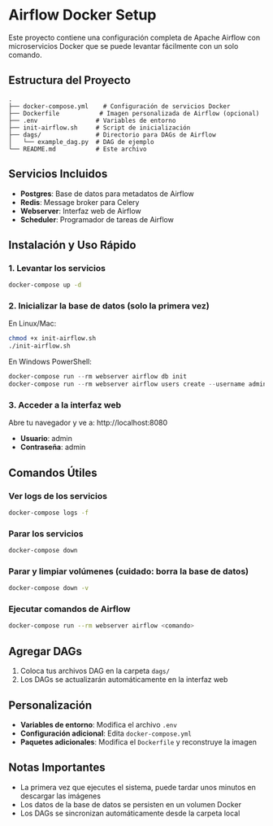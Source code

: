# Airflow Docker Setup

Este proyecto contiene una configuración completa de Apache Airflow con microservicios Docker que se puede levantar fácilmente con un solo comando.

## Estructura del Proyecto

```
.
├── docker-compose.yml    # Configuración de servicios Docker
├── Dockerfile           # Imagen personalizada de Airflow (opcional)
├── .env                # Variables de entorno
├── init-airflow.sh     # Script de inicialización
├── dags/               # Directorio para DAGs de Airflow
│   └── example_dag.py  # DAG de ejemplo
└── README.md           # Este archivo
```

## Servicios Incluidos

- **Postgres**: Base de datos para metadatos de Airflow
- **Redis**: Message broker para Celery
- **Webserver**: Interfaz web de Airflow
- **Scheduler**: Programador de tareas de Airflow

## Instalación y Uso Rápido

### 1. Levantar los servicios

```bash
docker-compose up -d
```

### 2. Inicializar la base de datos (solo la primera vez)

En Linux/Mac:
```bash
chmod +x init-airflow.sh
./init-airflow.sh
```

En Windows PowerShell:
```powershell
docker-compose run --rm webserver airflow db init
docker-compose run --rm webserver airflow users create --username admin --firstname Admin --lastname User --role Admin --email admin@example.com --password admin
```

### 3. Acceder a la interfaz web

Abre tu navegador y ve a: http://localhost:8080

- **Usuario**: admin
- **Contraseña**: admin

## Comandos Útiles

### Ver logs de los servicios
```bash
docker-compose logs -f
```

### Parar los servicios
```bash
docker-compose down
```

### Parar y limpiar volúmenes (cuidado: borra la base de datos)
```bash
docker-compose down -v
```

### Ejecutar comandos de Airflow
```bash
docker-compose run --rm webserver airflow <comando>
```

## Agregar DAGs

1. Coloca tus archivos DAG en la carpeta `dags/`
2. Los DAGs se actualizarán automáticamente en la interfaz web

## Personalización

- **Variables de entorno**: Modifica el archivo `.env`
- **Configuración adicional**: Edita `docker-compose.yml`
- **Paquetes adicionales**: Modifica el `Dockerfile` y reconstruye la imagen

## Notas Importantes

- La primera vez que ejecutes el sistema, puede tardar unos minutos en descargar las imágenes
- Los datos de la base de datos se persisten en un volumen Docker
- Los DAGs se sincronizan automáticamente desde la carpeta local
